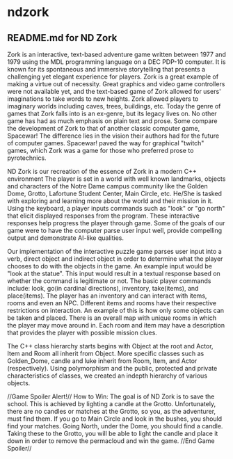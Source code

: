 # ndzork

README.md for ND Zork
---------------------

Zork is an interactive, text-based adventure game written between 1977 and 1979 using the MDL programming language on a DEC PDP-10 computer. It is known for its spontaneous and immersive storytelling that presents a challenging yet elegant experience for players. Zork is a great example of making a virtue out of necessity. Great graphics and video game controllers were not available yet, and the text-based game of Zork allowed for users' imaginations to take words to new heights. Zork allowed players to imaginary worlds including caves, trees, buildings, etc. Today the genre of games that Zork falls into is an ex-genre, but its legacy lives on. No other game has had as much emphasis on plain text and prose. Some compare the development of Zork to that of another classic computer game, Spacewar! The difference lies in the vision their authors had for the future of computer games. Spacewar! paved the way for graphical "twitch" games, which Zork was a game for those who preferred prose to pyrotechnics. 

ND Zork is our recreation of the essence of Zork in a modern C++ environment The player is set in a world with well known landmarks, objects and characters of the Notre Dame campus community like the Golden Dome, Grotto, Lafortune Student Center, Main Circle, etc. He/She is tasked with exploring and learning more about the world and their mission in it. Using the keyboard, a player inputs commands such as "look" or "go north" that elicit displayed responses from the program. These interactive responses help progress the player through game. Some of the goals of our game were to have the computer parse user input well, provide compelling output and demonstrate AI-like qualities. 

Our implementation of the interactive puzzle game parses user input into a verb, direct object and indirect object in order to determine what the player chooses to do with the objects in the game. An example input would be "look at the statue". This input would result in a textual response based on whether the command is legitimate or not. The basic player commands include: look, go(in cardinal directions), inventory, take(items), and place(items). The player has an inventory and can interact with items, rooms and even an NPC. Different items and rooms have their respective restrictions on interaction. An example of this is how only some objects can be taken and placed. 
There is an overall map with unique rooms in which the player may move around in. Each room and item may have a description that provides the player with possible mission clues.

The C++ class hierarchy starts begins with Object at the root and Actor, Item and Room all inherit from Object. More specific classes such as Golden_Dome, candle and luke inherit from Room, Item, and Actor (respectively). Using polymorphism and the public, protected and private characteristics of classes, we created an indepth hierarchy of various objects. 

//Game Spoiler Alert!//
How to Win: The goal is of ND Zork is to save the school. This is achieved by lighting a candle at the Grotto.  Unfortunately, there are no candles or matches at the Grotto, so you, as the adventurer, must find them. If you go to Main Circle and look in the bushes, you should find your matches. Going North, under the Dome, you should find a candle. Taking these to the Grotto, you will be able to light the candle and place it down in order to remove the permacloud and win the game.
//End Game Spoiler//


